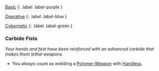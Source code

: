 
[Basic](Game/Basic-List)
{: .label .label-purple }

[Operative](Game/Operative)
{: .label .label-blue }

[Cybernetic](Game/Cybernetic-List)
{: .label .label-green }
### Carbide Fists
*Your hands and feet have been reinforced with an advanced carbide that makes them lethal weapons.*
* You always count as wielding a [Polymer-Weapon](Game/Blocks/Polymer-Weapon) with [Handless](Game/Core/Weapon-Traits#Handless).

